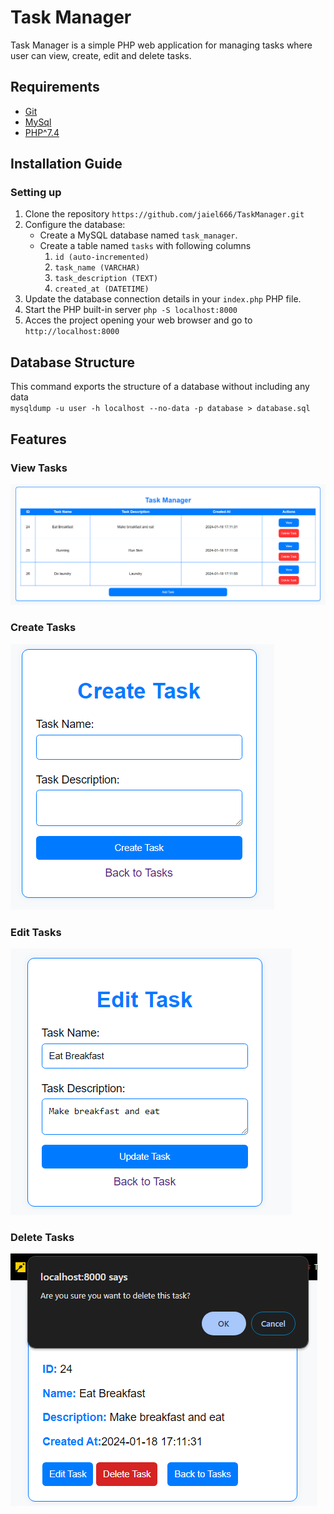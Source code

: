 # Task Manager

Task Manager is a simple PHP web application for managing tasks where user can view, create, edit and delete tasks.

## Requirements
* [Git](https://git-scm.com/download/win)
* [MySql](https://www.mysql.com/downloads/)
* [PHP^7.4](https://www.php.net/downloads.php)

## Installation Guide
### Setting up

1. Clone the repository
  `https://github.com/jaiel666/TaskManager.git`
2. Configure the database:
   - Create a MySQL database named `task_manager`.
   - Create a table named `tasks` with following columns
       1. `id (auto-incremented)`
       2. `task_name (VARCHAR)`
       3. `task_description (TEXT)`
       4. `created_at (DATETIME)`
3. Update the database connection details in your `index.php` PHP file.
4. Start the PHP built-in server
   `php -S localhost:8000`
5. Acces the project opening your web browser and go to `http://localhost:8000`

## Database Structure
This command exports the structure of a database without including any data <br>
`mysqldump -u user -h localhost --no-data -p database > database.sql`

## Features
### View Tasks
![View Feature](images/view.png)
### Create Tasks
![Create Feature](images/create.png)
### Edit Tasks
![Edit Feature](images/edit.png)
### Delete Tasks
![Delete Feature](images/delete.png)
